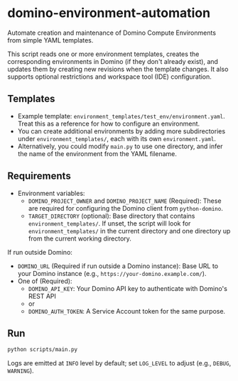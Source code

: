 # domino-environment-automation

Automate creation and maintenance of Domino Compute Environments from simple YAML templates. 

This script reads one or more environment templates, creates the corresponding environments in Domino (if they don't already exist), and updates them by creating new revisions when the template changes. 
It also supports optional restrictions and workspace tool (IDE) configuration.

## Templates

- Example template: `environment_templates/test_env/environment.yaml`. Treat this as a reference for how to configure an environment.
- You can create additional environments by adding more subdirectories under `environment_templates/`, each with its own `environment.yaml`.
- Alternatively, you could modify `main.py` to use one directory, and infer the name of the environment from the YAML filename.

## Requirements

- Environment variables:
  - `DOMINO_PROJECT_OWNER` and `DOMINO_PROJECT_NAME` (Required): These are required for configuring the Domino client from `python-domino`. 
  - `TARGET_DIRECTORY` (optional): Base directory that contains `environment_templates/`. If unset, the script will look for `environment_templates/` in the current directory and one directory up from the current working directory.
  

If run outside Domino:
  - `DOMINO_URL` (Required if run outside a Domino instance): Base URL to your Domino instance (e.g., `https://your-domino.example.com/`).
  - One of (Required):
    - `DOMINO_API_KEY`: Your Domino API key to authenticate with Domino's REST API
    - or
    - `DOMINO_AUTH_TOKEN`: A Service Account token for the same purpose.
  
## Run

```bash
python scripts/main.py
```

Logs are emitted at `INFO` level by default; set `LOG_LEVEL` to adjust (e.g., `DEBUG`, `WARNING`).
